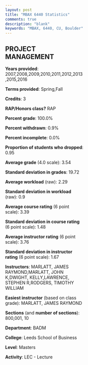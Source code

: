 ```yaml
---
layout: post
title: "MBAX 6440 Statistics"
comments: true
description: "blank"
keywords: "MBAX, 6440, CU, Boulder"
--- 
```

<head>
<script src="https://ajax.googleapis.com/ajax/libs/jquery/2.1.3/jquery.min.js"></script>
<script src="https://dl.dropboxusercontent.com/s/pc42nxpaw1ea4o9/highcharts.js?dl=0"></script>
<!-- <script src="../assets/js/highcharts.js"></script> -->
<style type="text/css">@font-face {
	font-family: "Bebas Neue";
	src: url(https://www.filehosting.org/file/details/544349/BebasNeue%20Regular.otf) format("opentype");
	}
	h1.Bebas { 
		font-family: "Bebas Neue", Verdana, Tahoma;
	}
</style>
</head>
<body>
	<div id="container" style="float: right; width: 45%; height: 88%; margin-left: 2.5%; margin-right: 2.5%;"></div>
	<script language="JavaScript">
		$(document).ready(function() {
		var chart = {type: 'column'};
		var title = {text: 'Grade Distribution'};
		var xAxis = {categories: ['A','B','C','D','F'],crosshair: true};
		var yAxis = {min: 0,title: {text: 'Percentage'}};
		var tooltip = {headerFormat: '<center><b><span style="font-size:20px">{point.key}</span></b></center>',
		               pointFormat: '<td style="padding:0"><b>{point.y:.1f}%</b></td>',
		               footerFormat: '</table>',shared: true,useHTML: true};
		var plotOptions = {column: {pointPadding: 0.0,borderWidth: 0}};  
		var credits = {enabled: false};var series= [{name: 'Percent',data: [63.16,36.36,0.48,0.0,0.0,]}];
		var json = {};
		json.chart = chart;
		json.title = title;
		json.tooltip = tooltip;
		json.xAxis = xAxis;
		json.yAxis = yAxis;  
		json.series = series;
		json.plotOptions = plotOptions;  
		json.credits = credits;
		$('#container').highcharts(json);
	});
	</script>
</body>
			   
## PROJECT MANAGEMENT

**Years provided**: 2007,2008,2009,2010,2011,2012,2013,2015,2016

**Terms provided**: Spring,Fall

**Credits**: 3

**RAP/Honors class?** RAP

**Percent grade**: 100.0%

**Percent withdrawn**: 0.9%

**Percent incomplete**: 0.0%

**Proportion of students who dropped**: 0.95

**Average grade** (4.0 scale): 3.54

**Standard deviation in grades**: 19.72

**Average workload** (raw): 2.29

**Standard deviation in workload** (raw): 0.9

**Average course rating** (6 point scale): 3.39

**Standard deviation in course rating** (6 point scale): 1.48

**Average instructor rating** (6 point scale): 3.76

**Standard deviation in instructor rating** (6 point scale): 1.67

**Instructors**: MARLATT, JAMES RAYMOND,MARLATT, JOHN K,DWIGHT, KELLY,LAWRENCE, STEPHEN R,RODGERS, TIMOTHY WILLIAM

**Easiest instructor** (based on class grade): MARLATT, JAMES RAYMOND

**Sections** (and **number of sections**): 800,001, 10

**Department**: BADM

**College**: Leeds School of Business

**Level**: Masters

**Activity**: LEC - Lecture